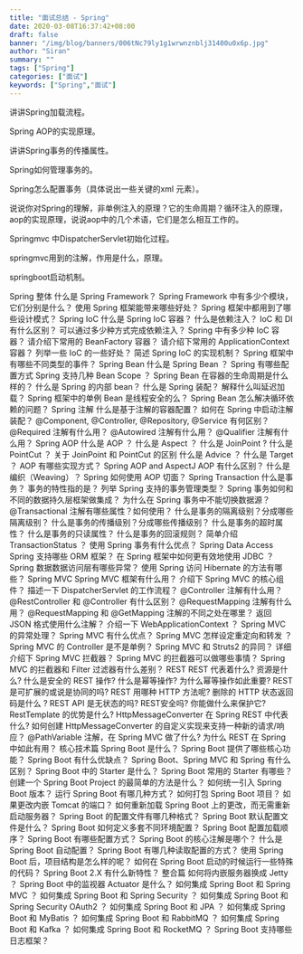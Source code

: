 ```yaml
---
title: "面试总结 - Spring"
date: 2020-03-08T16:37:42+08:00
draft: false
banner: "/img/blog/banners/006tNc79ly1g1wrwnznblj31400u0x6p.jpg"
author: "Siran"
summary: ""
tags: ["Spring"]
categories: ["面试"]
keywords: ["Spring","面试"]
---
```


讲讲Spring加载流程。

Spring AOP的实现原理。

讲讲Spring事务的传播属性。

Spring如何管理事务的。

Spring怎么配置事务（具体说出一些关键的xml 元素）。

说说你对Spring的理解，非单例注入的原理？它的生命周期？循环注入的原理，aop的实现原理，说说aop中的几个术语，它们是怎么相互工作的。

Springmvc 中DispatcherServlet初始化过程。

springmvc用到的注解，作用是什么，原理。

springboot启动机制。


Spring 整体
什么是 Spring Framework？
Spring Framework 中有多少个模块，它们分别是什么？
使用 Spring 框架能带来哪些好处？
Spring 框架中都用到了哪些设计模式？
Spring IoC
什么是 Spring IoC 容器？
什么是依赖注入？
IoC 和 DI 有什么区别？
可以通过多少种方式完成依赖注入？
Spring 中有多少种 IoC 容器？
请介绍下常用的 BeanFactory 容器？
请介绍下常用的 ApplicationContext 容器？
列举一些 IoC 的一些好处？
简述 Spring IoC 的实现机制？
Spring 框架中有哪些不同类型的事件？
Spring Bean
什么是 Spring Bean ？
Spring 有哪些配置方式
Spring 支持几种 Bean Scope ？
Spring Bean 在容器的生命周期是什么样的？
什么是 Spring 的内部 bean？
什么是 Spring 装配？
解释什么叫延迟加载？
Spring 框架中的单例 Bean 是线程安全的么？
Spring Bean 怎么解决循环依赖的问题？
Spring 注解
什么是基于注解的容器配置？
如何在 Spring 中启动注解装配？
@Component, @Controller, @Repository, @Service 有何区别？
@Required 注解有什么用？
@Autowired 注解有什么用？
@Qualifier 注解有什么用？
Spring AOP
什么是 AOP ？
什么是 Aspect ？
什么是 JoinPoint ?
什么是 PointCut ？
关于 JoinPoint 和 PointCut 的区别
什么是 Advice ？
什么是 Target ？
AOP 有哪些实现方式？
Spring AOP and AspectJ AOP 有什么区别？
什么是编织（Weaving）？
Spring 如何使用 AOP 切面？
Spring Transaction
什么是事务？
事务的特性指的是？
列举 Spring 支持的事务管理类型？
Spring 事务如何和不同的数据持久层框架做集成？
为什么在 Spring 事务中不能切换数据源？
@Transactional 注解有哪些属性？如何使用？
什么是事务的隔离级别？分成哪些隔离级别？
什么是事务的传播级别？分成哪些传播级别？
什么是事务的超时属性？
什么是事务的只读属性？
什么是事务的回滚规则？
简单介绍 TransactionStatus ？
使用 Spring 事务有什么优点？
Spring Data Access
Spring 支持哪些 ORM 框架？
在 Spring 框架中如何更有效地使用 JDBC ？
Spring 数据数据访问层有哪些异常？
使用 Spring 访问 Hibernate 的方法有哪些？
Spring MVC
Spring MVC 框架有什么用？
介绍下 Spring MVC 的核心组件？
描述一下 DispatcherServlet 的工作流程？
@Controller 注解有什么用？
@RestController 和 @Controller 有什么区别？
@RequestMapping 注解有什么用？
@RequestMapping 和 @GetMapping 注解的不同之处在哪里？
返回 JSON 格式使用什么注解？
介绍一下 WebApplicationContext ？
Spring MVC 的异常处理？
Spring MVC 有什么优点？
Spring MVC 怎样设定重定向和转发 ？
Spring MVC 的 Controller 是不是单例？
Spring MVC 和 Struts2 的异同？
详细介绍下 Spring MVC 拦截器？
Spring MVC 的拦截器可以做哪些事情？
Spring MVC 的拦截器和 Filter 过滤器有什么差别？
REST
REST 代表着什么?
资源是什么?
什么是安全的 REST 操作?
什么是幂等操作? 为什么幂等操作如此重要?
REST 是可扩展的或说是协同的吗?
REST 用哪种 HTTP 方法呢?
删除的 HTTP 状态返回码是什么 ?
REST API 是无状态的吗?
REST安全吗? 你能做什么来保护它?
RestTemplate 的优势是什么?
HttpMessageConverter 在 Spring REST 中代表什么?
如何创建 HttpMessageConverter 的自定义实现来支持一种新的请求/响应？
@PathVariable 注解，在 Spring MVC 做了什么? 为什么 REST 在 Spring 中如此有用？
核心技术篇
Spring Boot 是什么？
Spring Boot 提供了哪些核心功能？
Spring Boot 有什么优缺点？
Spring Boot、Spring MVC 和 Spring 有什么区别？
Spring Boot 中的 Starter 是什么？
Spring Boot 常用的 Starter 有哪些？
创建一个 Spring Boot Project 的最简单的方法是什么？
如何统一引入 Spring Boot 版本？
运行 Spring Boot 有哪几种方式？
如何打包 Spring Boot 项目？
如果更改内嵌 Tomcat 的端口？
如何重新加载 Spring Boot 上的更改，而无需重新启动服务器？
Spring Boot 的配置文件有哪几种格式？
Spring Boot 默认配置文件是什么？
Spring Boot 如何定义多套不同环境配置？
Spring Boot 配置加载顺序？
Spring Boot 有哪些配置方式？
Spring Boot 的核心注解是哪个？
什么是 Spring Boot 自动配置？
Spring Boot 有哪几种读取配置的方式？
使用 Spring Boot 后，项目结构是怎么样的呢？
如何在 Spring Boot 启动的时候运行一些特殊的代码？
Spring Boot 2.X 有什么新特性？
整合篇
如何将内嵌服务器换成 Jetty ？
Spring Boot 中的监视器 Actuator 是什么？
如何集成 Spring Boot 和 Spring MVC ？
如何集成 Spring Boot 和 Spring Security ？
如何集成 Spring Boot 和 Spring Security OAuth2 ？
如何集成 Spring Boot 和 JPA ？
如何集成 Spring Boot 和 MyBatis ？
如何集成 Spring Boot 和 RabbitMQ ？
如何集成 Spring Boot 和 Kafka ？
如何集成 Spring Boot 和 RocketMQ ？
Spring Boot 支持哪些日志框架？